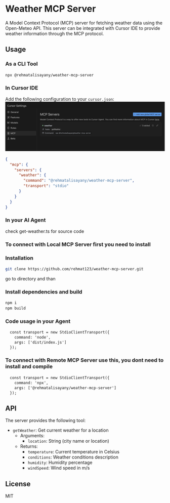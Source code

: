 # Weather MCP Server

A Model Context Protocol (MCP) server for fetching weather data using the Open-Meteo API. This server can be integrated with Cursor IDE to provide weather information through the MCP protocol.

## Usage

### As a CLI Tool

```bash
npx @rehmatalisayany/weather-mcp-server
```

### In Cursor IDE

Add the following configuration to your `cursor.json`:
![alt text](image.png)

```json
{
  "mcp": {
    "servers": {
      "weather": {
        "command": "@rehmatalisayany/weather-mcp-server",
        "transport": "stdio"
      }
    }
  }
}
```

### In your AI Agent

check get-weather.ts for source code

### To connect with Local MCP Server first you need to install 

### Installation

```bash
git clone https://github.com/rehmat123/weather-mcp-server.git
```

go to directory and than
### Install dependencies and build
```bash
npm i
npm build
```

### Code usage in your Agent
 ```
   const transport = new StdioClientTransport({
     command: 'node',
     args: ['dist/index.js']
   });
```

### To connect with Remote MCP Server use this, you dont need to install and compile
```
  const transport = new StdioClientTransport({
    command: 'npx',
    args: ['@rehmatalisayany/weather-mcp-server']
  });

```
## API

The server provides the following tool:

- `getWeather`: Get current weather for a location
  - Arguments:
    - `location`: String (city name or location)
  - Returns:
    - `temperature`: Current temperature in Celsius
    - `conditions`: Weather conditions description
    - `humidity`: Humidity percentage
    - `windSpeed`: Wind speed in m/s

## License

MIT 